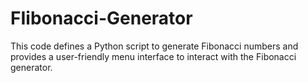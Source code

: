 # FIibonacci-Generator
This code defines a Python script to generate Fibonacci numbers and provides a user-friendly menu interface to interact with the Fibonacci generator.
